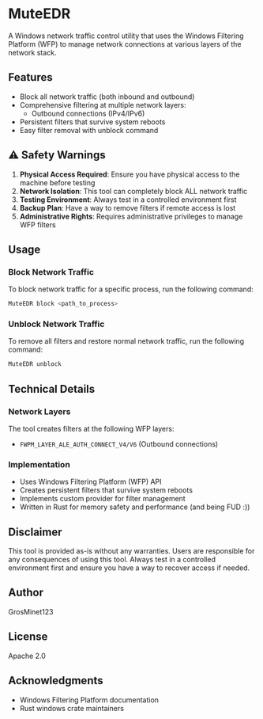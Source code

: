 # MuteEDR

A Windows network traffic control utility that uses the Windows Filtering Platform (WFP) to manage network connections at various layers of the network stack.

## Features

- Block all network traffic (both inbound and outbound)
- Comprehensive filtering at multiple network layers:
  - Outbound connections (IPv4/IPv6)
- Persistent filters that survive system reboots
- Easy filter removal with unblock command

## ⚠️ Safety Warnings

1. **Physical Access Required**: Ensure you have physical access to the machine before testing
2. **Network Isolation**: This tool can completely block ALL network traffic
3. **Testing Environment**: Always test in a controlled environment first
4. **Backup Plan**: Have a way to remove filters if remote access is lost
5. **Administrative Rights**: Requires administrative privileges to manage WFP filters

## Usage

### Block Network Traffic

To block network traffic for a specific process, run the following command:

```bash
MuteEDR block <path_to_process>
```

### Unblock Network Traffic

To remove all filters and restore normal network traffic, run the following command:

```bash
MuteEDR unblock
```

## Technical Details

### Network Layers
The tool creates filters at the following WFP layers:
- `FWPM_LAYER_ALE_AUTH_CONNECT_V4/V6` (Outbound connections)

### Implementation
- Uses Windows Filtering Platform (WFP) API
- Creates persistent filters that survive system reboots
- Implements custom provider for filter management
- Written in Rust for memory safety and performance (and being FUD :))


## Disclaimer

This tool is provided as-is without any warranties. Users are responsible for any consequences of using this tool. Always test in a controlled environment first and ensure you have a way to recover access if needed.

## Author

GrosMinet123

## License

Apache 2.0

## Acknowledgments

- Windows Filtering Platform documentation
- Rust windows crate maintainers
